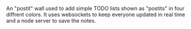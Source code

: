 An "postit" wall used to add simple TODO lists shown as "postits" in four diffrent colors.
It uses websockets to keep everyone updated in real time and a node server to save the notes.
